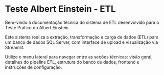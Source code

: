 # Teste Albert Einstein - ETL

Bem-vindo à documentação técnica do sistema de ETL desenvolvido para o Teste Prático do Albert Einstein.

Este sistema realiza a extração, transformação e carga de dados (ETL) para um banco de dados SQL Server, com interface de upload e visualização via Streamlit.

Utilize o menu lateral para navegar entre as seções técnicas: visão geral, detalhes do pipeline ETL, estrutura do banco de dados, frontend e instruções de configuração.
